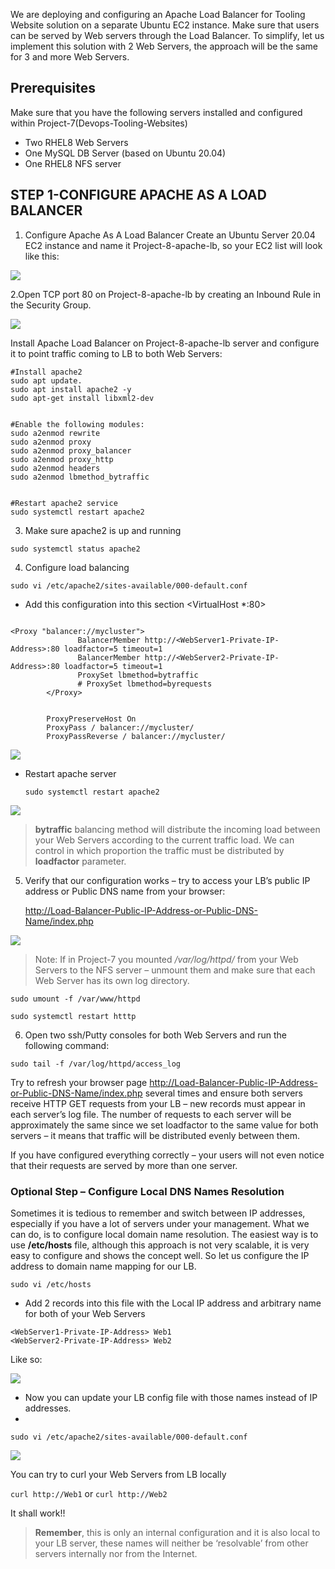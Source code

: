 
We are deploying and configuring an Apache Load Balancer for Tooling Website solution on a separate Ubuntu EC2 instance. Make sure that users can be served by Web servers through the Load Balancer.
To simplify, let us implement this solution with 2 Web Servers, the approach will be the same for 3 and more Web Servers.

## Prerequisites
Make sure that you have the following servers installed and configured within Project-7(Devops-Tooling-Websites)
- Two RHEL8 Web Servers
- One MySQL DB Server (based on Ubuntu 20.04)
- One RHEL8 NFS server

## STEP 1-CONFIGURE APACHE AS A LOAD BALANCER
1. Configure Apache As A Load Balancer
Create an Ubuntu Server 20.04 EC2 instance and name it Project-8-apache-lb, so your EC2 list will look like this:

![](assets/3.png)

2.Open TCP port 80 on Project-8-apache-lb by creating an Inbound Rule in the Security Group.

![](assets/1.png)

Install Apache Load Balancer on Project-8-apache-lb server and configure it to point traffic coming to LB to both Web Servers:

```
#Install apache2
sudo apt update.
sudo apt install apache2 -y
sudo apt-get install libxml2-dev


#Enable the following modules:
sudo a2enmod rewrite
sudo a2enmod proxy
sudo a2enmod proxy_balancer
sudo a2enmod proxy_http
sudo a2enmod headers
sudo a2enmod lbmethod_bytraffic


#Restart apache2 service
sudo systemctl restart apache2
```
3. Make sure apache2 is up and running

`sudo systemctl status apache2`

4. Configure load balancing

`sudo vi /etc/apache2/sites-available/000-default.conf`

-  Add this configuration into this section <VirtualHost *:80>  </VirtualHost>
```

<Proxy "balancer://mycluster">
               BalancerMember http://<WebServer1-Private-IP-Address>:80 loadfactor=5 timeout=1
               BalancerMember http://<WebServer2-Private-IP-Address>:80 loadfactor=5 timeout=1
               ProxySet lbmethod=bytraffic
               # ProxySet lbmethod=byrequests
        </Proxy>


        ProxyPreserveHost On
        ProxyPass / balancer://mycluster/
        ProxyPassReverse / balancer://mycluster/
```
![](assets/5.png)

- Restart apache server
  
  `sudo systemctl restart apache2`

![](assets/6.png)

>**bytraffic** balancing method will distribute the incoming load between your Web Servers according to the current traffic load. We can control in which proportion the traffic must be distributed by **loadfactor** parameter.

5. Verify that our configuration works – try to access your LB’s public IP address or Public DNS name from your browser:
   
   <http://Load-Balancer-Public-IP-Address-or-Public-DNS-Name/index.php>

![](assets/7.png)

>Note: If in Project-7 you mounted */var/log/httpd/* from your Web Servers to the NFS server – unmount them and make sure that each Web Server has its own log directory.

`sudo umount -f /var/www/httpd`

`sudo systemctl restart htttp`

6. Open two ssh/Putty consoles for both Web Servers and run the following command:

`sudo tail -f /var/log/httpd/access_log`

Try to refresh your browser page <http://Load-Balancer-Public-IP-Address-or-Public-DNS-Name/index.php> several times and ensure both servers receive HTTP GET requests from your LB – new records must appear in each server’s log file. The number of requests to each server will be approximately the same since we set loadfactor to the same value for both servers – it means that traffic will be distributed evenly between them.

If you have configured everything correctly – your users will not even notice that their requests are served by more than one server.

### Optional Step – Configure Local DNS Names Resolution
Sometimes it is tedious to remember and switch between IP addresses, especially if you have a lot of servers under your management.
What we can do, is to configure local domain name resolution. The easiest way is to use **/etc/hosts** file, although this approach is not very scalable, it is very easy to configure and shows the concept well. So let us configure the IP address to domain name mapping for our LB.

`sudo vi /etc/hosts`

- Add 2 records into this file with the Local IP address and arbitrary name for both of your Web Servers
```
<WebServer1-Private-IP-Address> Web1
<WebServer2-Private-IP-Address> Web2
```
Like so:

![](assets/8.png)

- Now you can update your LB config file with those names instead of IP addresses.
- 
`sudo vi /etc/apache2/sites-available/000-default.conf`

![](assets/9.png)

You can try to curl your Web Servers from LB locally 

`curl http://Web1` or 
`curl http://Web2`

It shall work!!

>**Remember**, this is only an internal configuration and it is also local to your LB server, these names will neither be ‘resolvable’ from other servers internally nor from the Internet.






